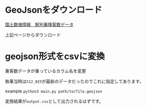 # GeoJsonをダウンロード

[国土数値情報　駅別乗降客数データ](http://nlftp.mlit.go.jp/ksj/gml/datalist/KsjTmplt-S12-v2_2.html)

上記ページからダウンロード

# geojson形式をcsvに変換

乗客数データが乗っているカラム名を変更

執筆当時は`S12_025`が最新のデータだったのでこれに指定してあります。

example
`python3 main.py path/to/file.geojson`

変換結果が`output.csv`として出力されるはずです。
